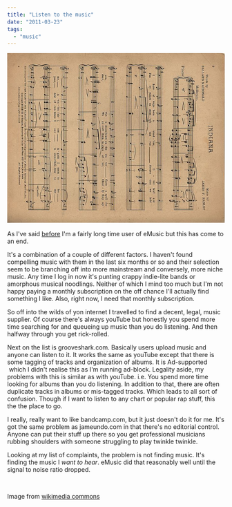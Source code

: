 ```yaml
---
title: "Listen to the music"
date: "2011-03-23"
tags: 
  - "music"
---
```


[![](images/640px-Indiana_sheet_music_1.jpg "640px-Indiana_sheet_music_1")](http://spurious-logic.net/listen-to-the-music)

As I've said [before](http://spurious-logic.net/emusic-frustrations) I'm a fairly long time user of eMusic but this has come to an end.

It's a combination of a couple of different factors. I haven't found compelling music with them in the last six months or so and their selection seem to be branching off into more mainstream and conversely, more niche music. Any time I log in now it's punting crappy indie-lite bands or amorphous musical noodlings. Neither of which I mind too much but I'm not happy paying a monthly subscription on the off chance I'll actually find something I like. Also, right now, I need that monthly subscription.

So off into the wilds of yon internet I travelled to find a decent, legal, music supplier. Of course there's always youTube but honestly you spend more time searching for and queueing up music than you do listening. And then halfway through you get rick-rolled.

Next on the list is grooveshark.com. Basically users upload music and anyone can listen to it. It works the same as youTube except that there is some tagging of tracks and organization of albums. It is Ad-supported  which I didn't realise this as I'm running ad-block. Legality aside, my problems with this is similar as with youTube. i.e. You spend more time looking for albums than you do listening. In addition to that, there are often duplicate tracks in albums or mis-tagged tracks. Which leads to all sort of confusion. Though if I want to listen to any chart or popular rap stuff, this the the place to go.

I really, really want to like bandcamp.com, but it just doesn't do it for me. It's got the same problem as jameundo.com in that there's no editorial control. Anyone can put their stuff up there so you get professional musicians rubbing shoulders with someone struggling to play twinkle twinkle.

Looking at my list of complaints, the problem is not finding music. It's finding the music I _want to hear_. eMusic did that reasonably well until the signal to noise ratio dropped.

 

Image from [wikimedia commons](http://commons.wikimedia.org/wiki/File:Indiana_sheet_music_1.jpg?uselang=en-gb)

